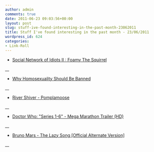 ```yaml
---
author: admin
comments: true
date: 2011-06-23 09:03:56+00:00
layout: post
slug: stuff-ive-found-interesting-in-the-past-month-23062011
title: Stuff I've found interesting in the past month - 23/06/2011
wordpress_id: 624
categories:
- Link-Roll
---
```


  * [Social Network of Idiots II : Foamy The Squirrel](http://www.youtube.com/watch?v=78JNVMujZVE&feature=autoshare)
  
__
  * [Why Homosexuality Should Be Banned](http://www.youtube.com/watch?v=lSfFa44p96o&feature=autoshare)
  
__
  * [River Shiver - Pomplamoose](http://www.youtube.com/watch?v=uHoXIQX7j1A&feature=autoshare)
  
__
  * [Doctor Who: "Series 1-6" - Mega Marathon Trailer (HD)](http://www.youtube.com/watch?v=NQ3j7x_NCMw&feature=autoshare)
  
__
  * [Bruno Mars - The Lazy Song [Official Alternate Version]](http://www.youtube.com/watch?v=dULOjT9GYdQ&feature=autoshare)
  
__
